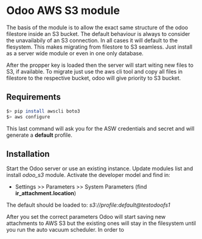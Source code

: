 # Odoo AWS S3 module

The basis of the module is to allow the exact same structure of the odoo filestore inside an S3 bucket. The default behaviour is always to consider the unavailabily of an S3 connection. In all cases it will default to the flesystem. This makes migrating from filestore to S3 seamless. Just install as a server wide module or even in one only database.
        
After the propper key is loaded then the server will start witing new files to S3,  if available. To migrate just use the aws cli tool and copy all files in filestore to the respective bucket, odoo will give priority to S3 bucket.

## Requirements

```bash
$> pip install awscli boto3
$> aws configure
```

This last command will ask you for the ASW credentials and secret and will generate a **default** profile.

## Installation

Start the Odoo server or use an existing instance. Update modules list and install *odoo_s3* module.
Activate the developer model and find in:

* Settings >> Parameters >> System Parameters (find **ir_attachment.location**)

The default should be loaded to: _s3://profile:default@testodoofs1_

After you set the correct parameters Odoo will start saving new attachments to AWS S3 but the existing ones will stay in the filesystem until you run the auto vacuum scheduler.
In order to 